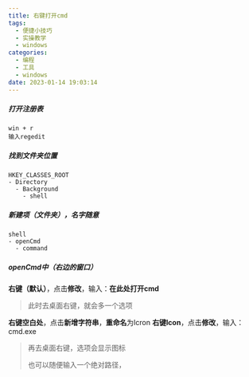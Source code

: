 ```yaml
---
title: 右键打开cmd
tags:
  - 便捷小技巧
  - 实操教学
  - windows
categories:
  - 编程
  - 工具
  - windows
date: 2023-01-14 19:03:14
---
```


##### 打开注册表

```
win + r
输入regedit
```

##### 找到文件夹位置

```
HKEY_CLASSES_ROOT
- Directory
  - Background
    - shell
```

##### 新建项（文件夹），名字随意

```
shell
- openCmd
  - command
```

##### openCmd中（右边的窗口）

**右键（默认）**，点击**修改**，输入：**在此处打开cmd**

> 此时去桌面右键，就会多一个选项

**右键空白处**，点击**新增字符串**，**重命名**为Icron
**右键Icon**，点击**修改**，输入：cmd.exe

> 再去桌面右键，选项会显示图标
>
> 也可以随便输入一个绝对路径，

